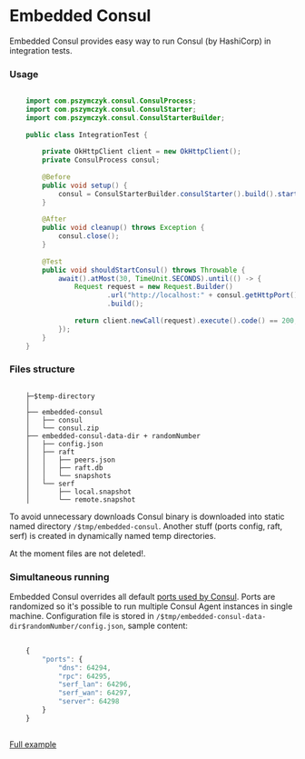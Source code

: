 # Embedded Consul

Embedded Consul provides easy way to run Consul (by HashiCorp) in integration tests.

### Usage
``` java

    import com.pszymczyk.consul.ConsulProcess;
    import com.pszymczyk.consul.ConsulStarter;
    import com.pszymczyk.consul.ConsulStarterBuilder;
    
    public class IntegrationTest {
    
        private OkHttpClient client = new OkHttpClient();
        private ConsulProcess consul;
    
        @Before
        public void setup() {
            consul = ConsulStarterBuilder.consulStarter().build().start();
        }
    
        @After
        public void cleanup() throws Exception {
            consul.close();
        }
    
        @Test
        public void shouldStartConsul() throws Throwable {
            await().atMost(30, TimeUnit.SECONDS).until(() -> {
                Request request = new Request.Builder()
                        .url("http://localhost:" + consul.getHttpPort() + "/v1/agent/self")
                        .build();
    
                return client.newCall(request).execute().code() == 200;
            });
        }
    }
```

### Files structure

```
    
    ├─$temp-directory
    │ 
    ├── embedded-consul
    │   ├── consul
    │   └── consul.zip
    ├── embedded-consul-data-dir + randomNumber
    │   ├── config.json   
    │   ├── raft
    │   │   ├── peers.json
    │   │   ├── raft.db
    │   │   └── snapshots
    │   └── serf
    │       ├── local.snapshot
    │       └── remote.snapshot

```

To avoid unnecessary downloads Consul binary is downloaded into static named directory `/$tmp/embedded-consul`. 
Another stuff (ports config, raft, serf) is created in dynamically named temp directories.

At the moment files are not deleted!.
  
### Simultaneous running 

Embedded Consul overrides all default [ports used by Consul](https://www.consul.io/docs/agent/options.html#ports). 
Ports are randomized so it's possible to run multiple Consul Agent instances in single machine. 
Configuration file is stored in `/$tmp/embedded-consul-data-dir$randomNumber/config.json`, sample content:
  
```javascript
    
    {
        "ports": {
            "dns": 64294,
            "rpc": 64295,
            "serf_lan": 64296,
            "serf_wan": 64297,
            "server": 64298
        }
    }
  
```

[Full example](https://github.com/pszymczyk/embedded-consul/blob/master/src/test/groovy/com/pszymczyk/embedded/consul/ConsulStarterTest.groovy#L41) 